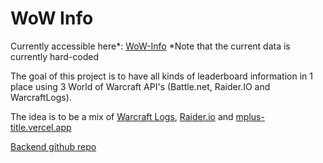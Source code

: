 # WoW Info

Currently accessible here*: [WoW-Info](https://wow-info.vercel.app/)
*Note that the current data is currently hard-coded

The goal of this project is to have all kinds of leaderboard information in 1 place using 3 World of Warcraft API's (Battle.net, Raider.IO and WarcraftLogs).

The idea is to be a mix of [Warcraft Logs](https://www.warcraftlogs.com/), [Raider.io](https://raider.io/) and [mplus-title.vercel.app](https://mplus-title.vercel.app/df-season-3?regions=us)

[Backend github repo](https://github.com/equix1/wow-info-backend)
